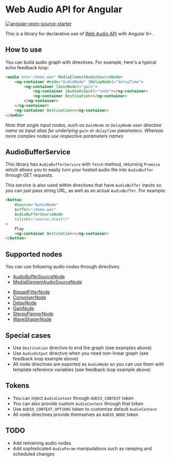 # Web Audio API for Angular

[![angular-open-source-starter](https://img.shields.io/badge/made%20with-angular--open--source--starter-d81676?logo=angular)](https://github.com/TinkoffCreditSystems/angular-open-source-starter)

This is a library for declarative use of [Web Audio API](https://developer.mozilla.org/en-US/docs/Web/API/Web_Audio_API) with Angular 6+.

## How to use

You can build audio graph with directives. For example, here's a typical echo feedback loop:

```html
<audio src="/demo.wav" MediaElementAudioSourceNode>
    <ng-container #node="AudioNode" [DelayNode]="delayTime">
        <ng-container [GainNode]="gain">
            <ng-container [AudioOutput]="node"></ng-container>
            <ng-container Destination></ng-container>
        </ng-container>
    </ng-container>
    <ng-container Destination></ng-container>
</audio>
```

_Note that single input nodes, such as `GainNode` or `DelayNode` user directive name as
input alias for underlying `gain` or `delayTime` parameters. Whereas more complex nodes
use respective parameters names_

## AudioBufferService

This library has `AudioBufferService` with `fetch` method, returning `Promise` which allows
you to easily turn your hosted audio file into `AudioBuffer` through GET requests.

This service is also used within directives that have `AudioBuffer` inputs so you can just
pass string URL, as well as an actual `AudioBuffer`. For example:

```html
<button
    #source="AudioNode"
    buffer="/demo.wav"
    AudioBufferSourceNode
    (click)="source.start()"
>
    Play
    <ng-container Destination></ng-container>
</button>
```

## Supported nodes

You can use following audio nodes through directives:

-   [AudioBufferSourceNode](https://developer.mozilla.org/en-US/docs/Web/API/AudioBufferSourceNode)
-   [MediaElementAudioSourceNode](https://developer.mozilla.org/en-US/docs/Web/API/MediaElementAudioSourceNode)

*   [BiquadFilterNode](https://developer.mozilla.org/en-US/docs/Web/API/BiquadFilterNode)
*   [ConvolverNode](https://developer.mozilla.org/en-US/docs/Web/API/ConvolverNode)
*   [DelayNode](https://developer.mozilla.org/en-US/docs/Web/API/DelayNode)
*   [GainNode](https://developer.mozilla.org/en-US/docs/Web/API/GainNode)
*   [StereoPannerNode](https://developer.mozilla.org/en-US/docs/Web/API/StereoPannerNode)
*   [WaveShaperNode](https://developer.mozilla.org/en-US/docs/Web/API/WaveShaperNode)

## Special cases

-   Use `Destination` directive to end the graph (see examples above)
-   Use `AudioOutput` directive when you need non-linear graph (see feedback loop example above)
-   All node directives are exported as `AudioNode` so you can use them with template reference variables (see feedback loop example above)

## Tokens

-   You can inject `AudioContext` through `AUDIO_CONTEXT` token
-   You can also provide custom `AudioContext` through that token
-   Use `AUDIO_CONTEXT_OPTIONS` token to customize default `AudioContext`
-   All node directives provide themselves as `AUDIO_NODE` token

## TODO

-   Add remaining audio nodes
-   Add sophisticated `AudioParam` manipulations such as ramping and scheduled changes

